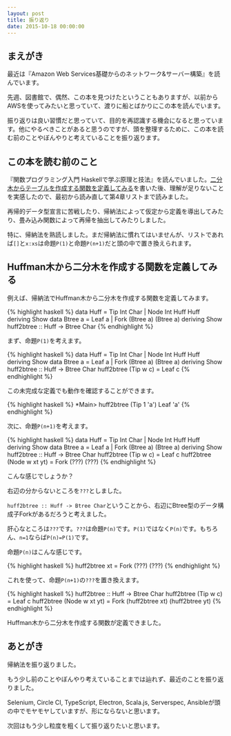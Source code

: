 ```yaml
---
layout: post
title: 振り返り
date: 2015-10-18 00:00:00
---
```


## まえがき

最近は『Amazon Web Services基礎からのネットワーク&サーバー構築』を読んでいます。

先週、図書館で、偶然、この本を見つけたということもありますが、以前からAWSを使ってみたいと思っていて、渡りに船とばかりにこの本を読んでいます。

振り返りは良い習慣だと思っていて、目的を再認識する機会になると思っています。他にやるべきことがあると思うのですが、頭を整理するために、この本を読む前のことやぼんやりと考えていることを振り返ります。

## この本を読む前のこと

『関数プログラミング入門 Haskellで学ぶ原理と技法』を読んでいました。[二分木からテーブルを作成する関数を定義してみる](/2015/09/29/二分木からテーブルを作成する関数を定義してみる.html)を書いた後、理解が足りないことを実感したので、最初から読み直して第4章リストまで読みました。

再帰的データ型宣言に苦戦したり、帰納法によって仮定から定義を導出してみたり、畳み込み関数によって再帰を抽出してみたりしました。

特に、帰納法を熟読しました。まだ帰納法に慣れてはいませんが、リストであれば`[]`と`x:xs`は命題`P(1)`と命題`P(n+1)`だと頭の中で置き換えられます。

## Huffman木から二分木を作成する関数を定義してみる

例えば、帰納法でHuffman木から二分木を作成する関数を定義してみます。

{% highlight haskell %}
data Huff = Tip Int Char | Node Int Huff Huff deriving Show
data Btree a = Leaf a | Fork (Btree a) (Btree a) deriving Show
huff2btree :: Huff -> Btree Char
{% endhighlight %}

まず、命題`P(1)`を考えます。

{% highlight haskell %}
data Huff = Tip Int Char | Node Int Huff Huff deriving Show
data Btree a = Leaf a | Fork (Btree a) (Btree a) deriving Show
huff2btree :: Huff -> Btree Char
huff2btree (Tip w c) = Leaf c
{% endhighlight %}

この未完成な定義でも動作を確認することができます。

{% highlight haskell %}
*Main> huff2btree (Tip 1 'a')
Leaf 'a'
{% endhighlight %}

次に、命題`P(n+1)`を考えます。

{% highlight haskell %}
data Huff = Tip Int Char | Node Int Huff Huff deriving Show
data Btree a = Leaf a | Fork (Btree a) (Btree a) deriving Show
huff2btree :: Huff -> Btree Char
huff2btree (Tip w c) = Leaf c
huff2btree (Node w xt yt) = Fork (???) (???)
{% endhighlight %}

こんな感じでしょうか？

右辺の分からないところを`???`としました。

`huff2btree :: Huff -> Btree Char`ということから、右辺にBtree型のデータ構成子Forkがあるだろうと考えました。

肝心なところは`???`です。`???`は命題`P(n)`です。`P(1)`ではなく`P(n)`です。もちろん、`n=1`ならば`P(n)=P(1)`です。

命題`P(n)`はこんな感じです。

{% highlight haskell %}
huff2btree xt = Fork (???) (???)
{% endhighlight %}

これを使って、命題`P(n+1)`の`???`を置き換えます。

{% highlight haskell %}
huff2btree :: Huff -> Btree Char
huff2btree (Tip w c) = Leaf c
huff2btree (Node w xt yt) = Fork (huff2btree xt) (huff2btree yt)
{% endhighlight %}

Huffman木から二分木を作成する関数が定義できました。

## あとがき

帰納法を振り返りました。

もう少し前のことやぼんやり考えていることまでは辿れず、最近のことを振り返りました。

Selenium, Circle CI, TypeScript, Electron, Scala.js, Serverspec, Ansibleが頭の中でモヤモヤしていますが、形にならないと思います。

次回はもう少し粒度を粗くして振り返りたいと思います。
